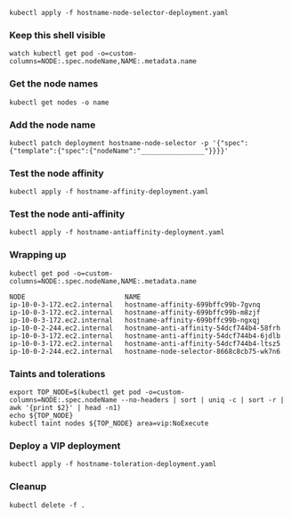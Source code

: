 ```
kubectl apply -f hostname-node-selector-deployment.yaml
```

### Keep this shell visible

```
watch kubectl get pod -o=custom-columns=NODE:.spec.nodeName,NAME:.metadata.name
```

### Get the node names

```
kubectl get nodes -o name
```

### Add the node name

```
kubectl patch deployment hostname-node-selector -p '{"spec":{"template":{"spec":{"nodeName":"________________"}}}}'
```

### Test the node affinity

```
kubectl apply -f hostname-affinity-deployment.yaml
```

### Test the node anti-affinity

```
kubectl apply -f hostname-antiaffinity-deployment.yaml
```

### Wrapping up

```
kubectl get pod -o=custom-columns=NODE:.spec.nodeName,NAME:.metadata.name
```

```
NODE                         NAME
ip-10-0-3-172.ec2.internal   hostname-affinity-699bffc99b-7gvnq
ip-10-0-3-172.ec2.internal   hostname-affinity-699bffc99b-m8zjf
ip-10-0-3-172.ec2.internal   hostname-affinity-699bffc99b-ngxqj
ip-10-0-2-244.ec2.internal   hostname-anti-affinity-54dcf744b4-58frh
ip-10-0-3-172.ec2.internal   hostname-anti-affinity-54dcf744b4-6jdlb
ip-10-0-3-172.ec2.internal   hostname-anti-affinity-54dcf744b4-ltsz5
ip-10-0-2-244.ec2.internal   hostname-node-selector-8668c8cb75-wk7n6
```

### Taints and tolerations

```
export TOP_NODE=$(kubectl get pod -o=custom-columns=NODE:.spec.nodeName --no-headers | sort | uniq -c | sort -r | awk '{print $2}' | head -n1)
echo ${TOP_NODE}
kubectl taint nodes ${TOP_NODE} area=vip:NoExecute
```

### Deploy a VIP deployment

```
kubectl apply -f hostname-toleration-deployment.yaml
```

### Cleanup

```
kubectl delete -f .
```